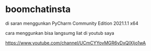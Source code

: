 # boomchatinsta
di saran menggunkan PyCharm Community Edition 2021.1.1 x64

cara menggunkan bisa langsumg liat di youtub saya 

https://www.youtube.com/channel/UCmCYYovMGR6yDxQlXIjo1wA
